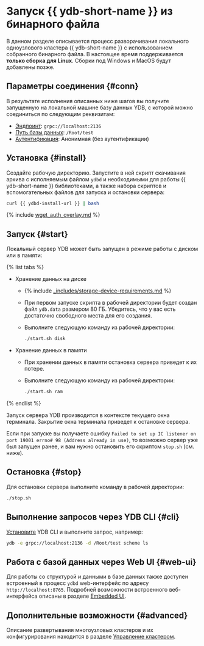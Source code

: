 # Запуск {{ ydb-short-name }} из бинарного файла

В данном разделе описывается процесс разворачивания локального одноузлового кластера {{ ydb-short-name }} c использованием собранного бинарного файла. В настоящее время поддерживается **только сборка для Linux**. Сборки под Windows и MacOS будут добавлены позже.

## Параметры соединения {#conn}

В результате исполнения описанных ниже шагов вы получите запущенную на локальной машине базу данных YDB, с которой можно соединиться по следующим реквизитам:

- [Эндпоинт](../../../concepts/connect.md#endpoint): `grpc://localhost:2136`
- [Путь базы данных](../../../concepts/connect.md#database): `/Root/test`
- [Аутентификация](../../../concepts/auth.md): Анонимная (без аутентификации)

## Установка {#install}

Создайте рабочую директорию. Запустите в ней скрипт скачивания архива с исполняемым файлом `ydbd` и необходимыми для работы {{ ydb-short-name }} библиотеками, а также набора скриптов и вспомогательных файлов для запуска и остановки сервера:

```bash
curl {{ ydbd-install-url }} | bash
```

{% include [wget_auth_overlay.md](wget_auth_overlay.md) %}

## Запуск {#start}

Локальный сервер YDB может быть запущен в режиме работы с диском или в памяти:

{% list tabs %}

- Хранение данных на диске

  - {% include [_includes/storage-device-requirements.md](../../../_includes/storage-device-requirements.md) %}

  - При первом запуске скрипта в рабочей директории будет создан файл `ydb.data` размером 80 ГБ. Убедитесь, что у вас есть достаточно свободного места для его создания.

  - Выполните следующую команду из рабочей директории:

    ``` bash
    ./start.sh disk
    ```

- Хранение данных в памяти

  - При хранении данных в памяти остановка сервера приведет к их потере.

  - Выполните следующую команду из рабочей директории:

    ``` bash
    ./start.sh ram
    ```

{% endlist %}

Запуск сервера YDB производится в контексте текущего окна терминала. Закрытие окна терминала приведет к остановке сервера.

Если при запуске вы получаете ошибку `Failed to set up IC listener on port 19001 errno# 98 (Address already in use)`, то возможно сервер уже был запущен ранее, и вам нужно остановить его скриптом `stop.sh` (см. ниже).

## Остановка {#stop}

Для остановки сервера выполните команду в рабочей директории:

``` bash
./stop.sh
```

## Выполнение запросов через YDB CLI {#cli}

[Установите](../../../reference/ydb-cli/install.md) YDB CLI и выполните запрос, например:

```bash
ydb -e grpc://localhost:2136 -d /Root/test scheme ls
```

## Работа с базой данных через Web UI {#web-ui}

Для работы со структурой и данными в базе данных также доступен встроенный в процесс `ydbd` web-интерфейс по адресу `http://localhost:8765`. Подробней возможности встроенного веб-интерфейса описаны в разделе [Embedded UI](../../../maintenance/embedded_monitoring/ydb_monitoring.md).

## Дополнительные возможности {#advanced}

Описание развертывания многоузловых кластеров и их конфигурирования находится в разделе [Управление кластером](../../../deploy/index.md).
